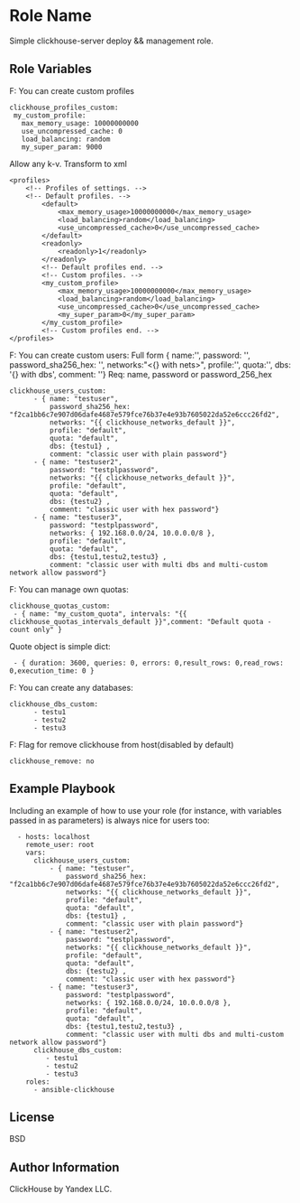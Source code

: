 Role Name
=========

Simple clickhouse-server deploy && management role.

Role Variables
--------------

F: You can create custom profiles
```
clickhouse_profiles_custom:
 my_custom_profile:
   max_memory_usage: 10000000000
   use_uncompressed_cache: 0
   load_balancing: random
   my_super_param: 9000
```

Allow any k-v. Transform to xml
```
<profiles>
    <!-- Profiles of settings. -->
    <!-- Default profiles. -->
        <default>
            <max_memory_usage>10000000000</max_memory_usage>
            <load_balancing>random</load_balancing>
            <use_uncompressed_cache>0</use_uncompressed_cache>
        </default>
        <readonly>
            <readonly>1</readonly>
        </readonly>
        <!-- Default profiles end. -->
        <!-- Custom profiles. -->
        <my_custom_profile>
            <max_memory_usage>10000000000</max_memory_usage>
            <load_balancing>random</load_balancing>
            <use_uncompressed_cache>0</use_uncompressed_cache>
            <my_super_param>0</my_super_param>
        </my_custom_profile>
        <!-- Custom profiles end. -->
</profiles>
```

F: You can create custom users:
Full form { name:'<username>', password: '<plainpassword>', password_sha256_hex: '<sha256password>',
   networks:"<{} with nets>", profile:'<profile>', quota:'<quota>', dbs: '{} with dbs', comment: '<some comment>'}
Req: name, password or password_256_hex

```
clickhouse_users_custom:
      - { name: "testuser",
          password_sha256_hex: "f2ca1bb6c7e907d06dafe4687e579fce76b37e4e93b7605022da52e6ccc26fd2",
          networks: "{{ clickhouse_networks_default }}",
          profile: "default",
          quota: "default",
          dbs: {testu1} ,
          comment: "classic user with plain password"}
      - { name: "testuser2",
          password: "testplpassword",
          networks: "{{ clickhouse_networks_default }}",
          profile: "default",
          quota: "default",
          dbs: {testu2} ,
          comment: "classic user with hex password"}
      - { name: "testuser3",
          password: "testplpassword",
          networks: { 192.168.0.0/24, 10.0.0.0/8 },
          profile: "default",
          quota: "default",
          dbs: {testu1,testu2,testu3} ,
          comment: "classic user with multi dbs and multi-custom network allow password"}
```

F: You can manage own quotas:
```
clickhouse_quotas_custom:
 - { name: "my_custom_quota", intervals: "{{ clickhouse_quotas_intervals_default }}",comment: "Default quota - count only" }
```
Quote object is simple dict:
```
 - { duration: 3600, queries: 0, errors: 0,result_rows: 0,read_rows: 0,execution_time: 0 }
```

F: You can create any databases:
```
clickhouse_dbs_custom:
      - testu1
      - testu2
      - testu3
```

F: Flag for remove clickhouse from host(disabled by default)
```
clickhouse_remove: no
```

Example Playbook
----------------

Including an example of how to use your role (for instance, with variables passed in as parameters) is always nice for users too:
```
  - hosts: localhost
    remote_user: root
    vars:
      clickhouse_users_custom:
          - { name: "testuser",
              password_sha256_hex: "f2ca1bb6c7e907d06dafe4687e579fce76b37e4e93b7605022da52e6ccc26fd2",
              networks: "{{ clickhouse_networks_default }}",
              profile: "default",
              quota: "default",
              dbs: {testu1} ,
              comment: "classic user with plain password"}
          - { name: "testuser2",
              password: "testplpassword",
              networks: "{{ clickhouse_networks_default }}",
              profile: "default",
              quota: "default",
              dbs: {testu2} ,
              comment: "classic user with hex password"}
          - { name: "testuser3",
              password: "testplpassword",
              networks: { 192.168.0.0/24, 10.0.0.0/8 },
              profile: "default",
              quota: "default",
              dbs: {testu1,testu2,testu3} ,
              comment: "classic user with multi dbs and multi-custom network allow password"}
      clickhouse_dbs_custom:
         - testu1
         - testu2
         - testu3
    roles:
      - ansible-clickhouse
```

License
-------

BSD

Author Information
------------------

ClickHouse by Yandex LLC.
